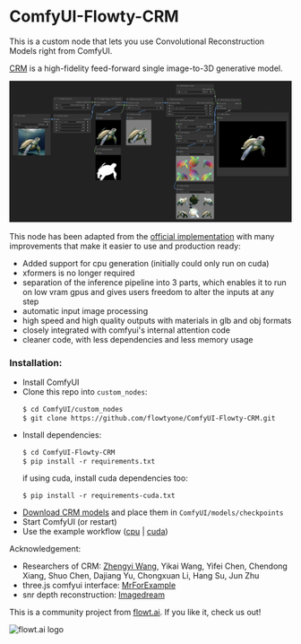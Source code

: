 # ComfyUI-Flowty-CRM

This is a custom node that lets you use Convolutional Reconstruction Models right from ComfyUI.

[CRM](https://ml.cs.tsinghua.edu.cn/~zhengyi/CRM/) is a high-fidelity feed-forward single image-to-3D generative model. 

![example](workflow-image.png)

This node has been adapted from the [official implementation](https://github.com/thu-ml/CRM) with many improvements that make it easier to use and production ready:
* Added support for cpu generation (initially could only run on cuda)
* xformers is no longer required
* separation of the inference pipeline into 3 parts, which enables it to run on low vram gpus and gives users freedom to alter the inputs at any step
* automatic input image processing
* high speed and high quality outputs with materials in glb and obj formats
* closely integrated with comfyui's internal attention code
* cleaner code, with less dependencies and less memory usage

### Installation:
* Install ComfyUI
* Clone this repo into ```custom_nodes```:
  ```shell
  $ cd ComfyUI/custom_nodes
  $ git clone https://github.com/flowtyone/ComfyUI-Flowty-CRM.git
  ```
* Install dependencies:
  ```shell
  $ cd ComfyUI-Flowty-CRM
  $ pip install -r requirements.txt
  ```
  if using cuda, install cuda dependencies too:
  ```shell
  $ pip install -r requirements-cuda.txt
  ```
* [Download CRM models](https://huggingface.co/Zhengyi/CRM/tree/main) and place them in ```ComfyUI/models/checkpoints```
* Start ComfyUI (or restart)
* Use the example workflow ([cpu](workflow_rembg_crm.json) | [cuda](workflow_rembg_crm_cuda.json))


Acknowledgement:
* Researchers of CRM: [Zhengyi Wang](https://thuwzy.github.io/), Yikai Wang, Yifei Chen, Chendong Xiang,
Shuo Chen, Dajiang Yu, Chongxuan Li, Hang Su, Jun Zhu   
* three.js comfyui interface: [MrForExample](https://github.com/MrForExample/ComfyUI-3D-Pack)
* snr depth reconstruction: [Imagedream](https://github.com/bytedance/ImageDream) 

This is a community project from [flowt.ai](https://flowt.ai). If you like it, check us out!

<picture>
 <source media="(prefers-color-scheme: dark)" srcset="logo-dark.svg" height="50">
 <source media="(prefers-color-scheme: light)" srcset="logo.svg" height="50">
 <img alt="flowt.ai logo" src="flowt.png" height="50">
</picture>
